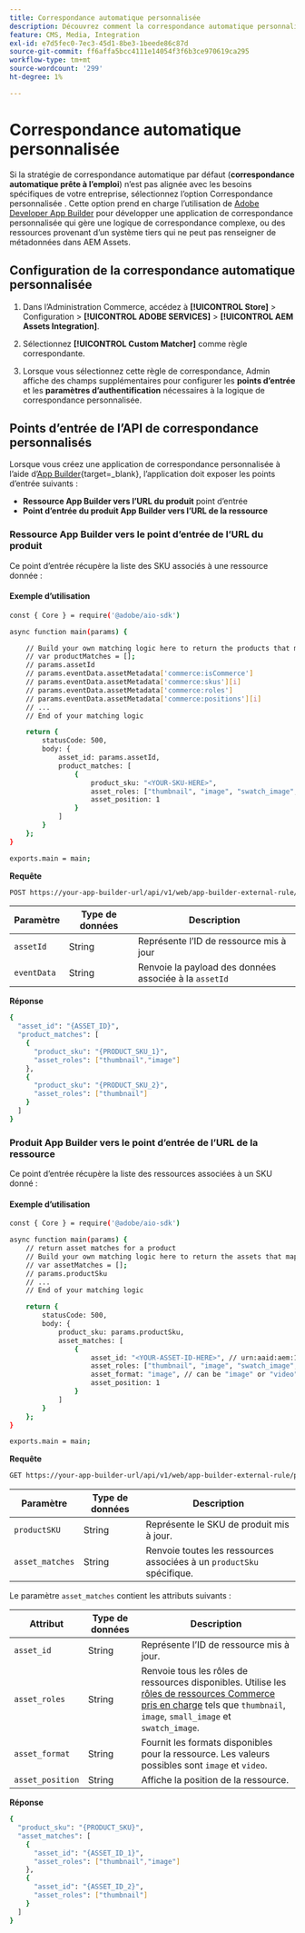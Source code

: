 ```yaml
---
title: Correspondance automatique personnalisée
description: Découvrez comment la correspondance automatique personnalisée est particulièrement utile pour les commerçants avec une logique de correspondance complexe ou ceux qui dépendent d’un système tiers qui ne peut pas renseigner de métadonnées dans AEM Assets.
feature: CMS, Media, Integration
exl-id: e7d5fec0-7ec3-45d1-8be3-1beede86c87d
source-git-commit: ff6affa5bcc4111e14054f3f6b3ce970619ca295
workflow-type: tm+mt
source-wordcount: '299'
ht-degree: 1%

---
```


# Correspondance automatique personnalisée

Si la stratégie de correspondance automatique par défaut (**correspondance automatique prête à l’emploi**) n’est pas alignée avec les besoins spécifiques de votre entreprise, sélectionnez l’option Correspondance personnalisée . Cette option prend en charge l’utilisation de [Adobe Developer App Builder](https://experienceleague.adobe.com/en/docs/commerce-learn/tutorials/adobe-developer-app-builder/introduction-to-app-builder) pour développer une application de correspondance personnalisée qui gère une logique de correspondance complexe, ou des ressources provenant d’un système tiers qui ne peut pas renseigner de métadonnées dans AEM Assets.

## Configuration de la correspondance automatique personnalisée

1. Dans l’Administration Commerce, accédez à **[!UICONTROL Store]** > Configuration > **[!UICONTROL ADOBE SERVICES]** > **[!UICONTROL AEM Assets Integration]**.

1. Sélectionnez **[!UICONTROL Custom Matcher]** comme règle correspondante.

1. Lorsque vous sélectionnez cette règle de correspondance, Admin affiche des champs supplémentaires pour configurer les **points d’entrée** et les **paramètres d’authentification** nécessaires à la logique de correspondance personnalisée.

## Points d’entrée de l’API de correspondance personnalisés

Lorsque vous créez une application de correspondance personnalisée à l’aide d’[App Builder](https://experienceleague.adobe.com/en/docs/commerce-learn/tutorials/adobe-developer-app-builder/introduction-to-app-builder){target=_blank}, l’application doit exposer les points d’entrée suivants :

* **Ressource App Builder vers l’URL du produit** point d’entrée
* **Point d’entrée du produit App Builder vers l’URL de la ressource**

### Ressource App Builder vers le point d’entrée de l’URL du produit

Ce point d’entrée récupère la liste des SKU associés à une ressource donnée :

#### Exemple d’utilisation

```bash
const { Core } = require('@adobe/aio-sdk')

async function main(params) {

    // Build your own matching logic here to return the products that map to the assetId
    // var productMatches = [];
    // params.assetId
    // params.eventData.assetMetadata['commerce:isCommerce']
    // params.eventData.assetMetadata['commerce:skus'][i]
    // params.eventData.assetMetadata['commerce:roles']
    // params.eventData.assetMetadata['commerce:positions'][i]
    // ...
    // End of your matching logic

    return {
        statusCode: 500,
        body: {
            asset_id: params.assetId,
            product_matches: [
                {
                    product_sku: "<YOUR-SKU-HERE>",
                    asset_roles: ["thumbnail", "image", "swatch_image", "small_image"],
                    asset_position: 1
                }
            ]
        }
    };
}

exports.main = main;
```

**Requête**

```bash
POST https://your-app-builder-url/api/v1/web/app-builder-external-rule/asset-to-product
```

| Paramètre | Type de données | Description |
| --- | --- | --- |
| `assetId` | String | Représente l’ID de ressource mis à jour |
| `eventData` | String | Renvoie la payload des données associée à la `assetId` |

**Réponse**

```bash
{
  "asset_id": "{ASSET_ID}",
  "product_matches": [
    {
      "product_sku": "{PRODUCT_SKU_1}",
      "asset_roles": ["thumbnail","image"]
    },
    {
      "product_sku": "{PRODUCT_SKU_2}",
      "asset_roles": ["thumbnail"]
    }
  ]
}
```

### Produit App Builder vers le point d’entrée de l’URL de la ressource

Ce point d’entrée récupère la liste des ressources associées à un SKU donné :

#### Exemple d’utilisation

```bash
const { Core } = require('@adobe/aio-sdk')

async function main(params) {
    // return asset matches for a product
    // Build your own matching logic here to return the assets that map to the productSku
    // var assetMatches = [];
    // params.productSku
    // ...
    // End of your matching logic

    return {
        statusCode: 500,
        body: {
            product_sku: params.productSku,
            asset_matches: [
                {
                    asset_id: "<YOUR-ASSET-ID-HERE>", // urn:aaid:aem:1aa1d5i2-17h8-40a7-a228-e3ur588deee1
                    asset_roles: ["thumbnail", "image", "swatch_image", "small_image"],
                    asset_format: "image", // can be "image" or "video"
                    asset_position: 1
                }
            ]
        }
    };
}

exports.main = main;
```

**Requête**

```bash
GET https://your-app-builder-url/api/v1/web/app-builder-external-rule/product-to-asset
```

| Paramètre | Type de données | Description |
| --- | --- | --- |
| `productSKU` | String | Représente le SKU de produit mis à jour. |
| `asset_matches` | String | Renvoie toutes les ressources associées à un `productSku` spécifique. |

Le paramètre `asset_matches` contient les attributs suivants :

| Attribut | Type de données | Description |
| --- | --- | --- |
| `asset_id` | String | Représente l’ID de ressource mis à jour. |
| `asset_roles` | String | Renvoie tous les rôles de ressources disponibles. Utilise les [rôles de ressources Commerce pris en charge](https://experienceleague.adobe.com/en/docs/commerce-admin/catalog/products/digital-assets/product-image#image-roles) tels que `thumbnail`, `image`, `small_image` et `swatch_image`. |
| `asset_format` | String | Fournit les formats disponibles pour la ressource. Les valeurs possibles sont `image` et `video`. |
| `asset_position` | String | Affiche la position de la ressource. |

**Réponse**

```bash
{
  "product_sku": "{PRODUCT_SKU}",
  "asset_matches": [
    {
      "asset_id": "{ASSET_ID_1}",
      "asset_roles": ["thumbnail","image"]
    },
    {
      "asset_id": "{ASSET_ID_2}",
      "asset_roles": ["thumbnail"]
    }
  ]
}
```
